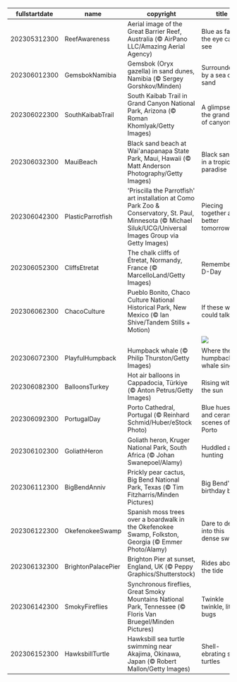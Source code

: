 |fullstartdate|name|copyright|title|image|
|--|--|--|--|--|
202305312300|ReefAwareness|Aerial image of the Great Barrier Reef, Australia (© AirPano LLC/Amazing Aerial Agency)|Blue as far as the eye can see|![](/en-GB/2023/06/202305312300ReefAwareness.jpg)|
202306012300|GemsbokNamibia|Gemsbok (Oryx gazella) in sand dunes, Namibia (© Sergey Gorshkov/Minden)|Surrounded by a sea of sand|![](/en-GB/2023/06/202306012300GemsbokNamibia.jpg)|
202306022300|SouthKaibabTrail|South Kaibab Trail in Grand Canyon National Park, Arizona (© Roman Khomlyak/Getty Images)|A glimpse of the grandest of canyons|![](/en-GB/2023/06/202306022300SouthKaibabTrail.jpg)|
202306032300|MauiBeach|Black sand beach at Wai'anapanapa State Park, Maui, Hawaii (© Matt Anderson Photography/Getty Images)|Black sands in a tropical paradise|![](/en-GB/2023/06/202306032300MauiBeach.jpg)|
202306042300|PlasticParrotfish|'Priscilla the Parrotfish' art installation at Como Park Zoo & Conservatory, St. Paul, Minnesota (© Michael Siluk/UCG/Universal Images Group via Getty Images)|Piecing together a better tomorrow|![](/en-GB/2023/06/202306042300PlasticParrotfish.jpg)|
202306052300|CliffsEtretat|The chalk cliffs of Étretat, Normandy, France (© MarcelloLand/Getty Images)|Remembering D-Day|![](/en-GB/2023/06/202306052300CliffsEtretat.jpg)|
202306062300|ChacoCulture|Pueblo Bonito, Chaco Culture National Historical Park, New Mexico (© Ian Shive/Tandem Stills + Motion)|If these walls could talk...|![](/en-GB/2023/06/202306062300ChacoCulture.jpg)|
||||![](/en-GB/2023/06/.jpg)|
202306072300|PlayfulHumpback|Humpback whale (© Philip Thurston/Getty Images)|Where the humpback whale sings|![](/en-GB/2023/06/202306072300PlayfulHumpback.jpg)|
202306082300|BalloonsTurkey|Hot air balloons in Cappadocia, Türkiye (© Anton Petrus/Getty Images)|Rising with the sun|![](/en-GB/2023/06/202306082300BalloonsTurkey.jpg)|
202306092300|PortugalDay|Porto Cathedral, Portugal (© Reinhard Schmid/Huber/eStock Photo)|Blue hues and ceramic scenes of Porto|![](/en-GB/2023/06/202306092300PortugalDay.jpg)|
202306102300|GoliathHeron|Goliath heron, Kruger National Park, South Africa (© Johan Swanepoel/Alamy)|Huddled and hunting|![](/en-GB/2023/06/202306102300GoliathHeron.jpg)|
202306112300|BigBendAnniv|Prickly pear cactus, Big Bend National Park, Texas (© Tim Fitzharris/Minden Pictures)|Big Bend's birthday bash|![](/en-GB/2023/06/202306112300BigBendAnniv.jpg)|
202306122300|OkefenokeeSwamp|Spanish moss trees over a boardwalk in the Okefenokee Swamp, Folkston, Georgia (© Emmer Photo/Alamy)|Dare to delve into this dense swamp|![](/en-GB/2023/06/202306122300OkefenokeeSwamp.jpg)|
202306132300|BrightonPalacePier|Brighton Pier at sunset, England, UK (© Peppy Graphics/Shutterstock)|Rides above the tide|![](/en-GB/2023/06/202306132300BrightonPalacePier.jpg)|
202306142300|SmokyFireflies|Synchronous fireflies, Great Smoky Mountains National Park, Tennessee (© Floris Van Bruegel/Minden Pictures)|Twinkle twinkle, little bugs|![](/en-GB/2023/06/202306142300SmokyFireflies.jpg)|
202306152300|HawksbillTurtle|Hawksbill sea turtle swimming near Akajima, Okinawa, Japan (© Robert Mallon/Getty Images)|Shell-ebrating sea turtles|![](/en-GB/2023/06/202306152300HawksbillTurtle.jpg)|
